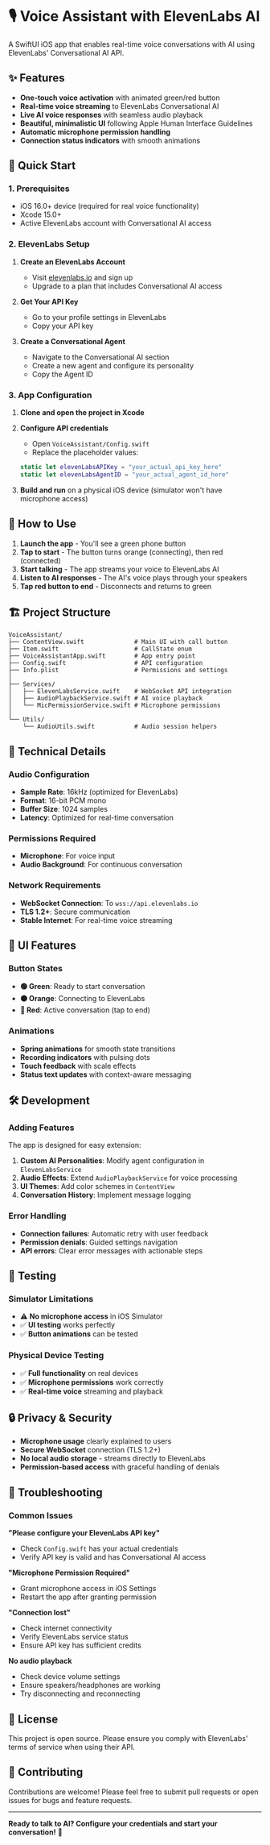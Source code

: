 # 🎙️ Voice Assistant with ElevenLabs AI

A SwiftUI iOS app that enables real-time voice conversations with AI using ElevenLabs' Conversational AI API.

## ✨ Features

- **One-touch voice activation** with animated green/red button
- **Real-time voice streaming** to ElevenLabs Conversational AI
- **Live AI voice responses** with seamless audio playback
- **Beautiful, minimalistic UI** following Apple Human Interface Guidelines
- **Automatic microphone permission handling**
- **Connection status indicators** with smooth animations

## 🚀 Quick Start

### 1. Prerequisites

- iOS 16.0+ device (required for real voice functionality)
- Xcode 15.0+
- Active ElevenLabs account with Conversational AI access

### 2. ElevenLabs Setup

1. **Create an ElevenLabs Account**
   - Visit [elevenlabs.io](https://elevenlabs.io) and sign up
   - Upgrade to a plan that includes Conversational AI access

2. **Get Your API Key**
   - Go to your profile settings in ElevenLabs
   - Copy your API key

3. **Create a Conversational Agent**
   - Navigate to the Conversational AI section
   - Create a new agent and configure its personality
   - Copy the Agent ID

### 3. App Configuration

1. **Clone and open the project in Xcode**

2. **Configure API credentials**
   - Open `VoiceAssistant/Config.swift`
   - Replace the placeholder values:
   ```swift
   static let elevenLabsAPIKey = "your_actual_api_key_here"
   static let elevenLabsAgentID = "your_actual_agent_id_here"
   ```

3. **Build and run** on a physical iOS device (simulator won't have microphone access)

## 🎯 How to Use

1. **Launch the app** - You'll see a green phone button
2. **Tap to start** - The button turns orange (connecting), then red (connected)
3. **Start talking** - The app streams your voice to ElevenLabs AI
4. **Listen to AI responses** - The AI's voice plays through your speakers
5. **Tap red button to end** - Disconnects and returns to green

## 🏗️ Project Structure

```
VoiceAssistant/
├── ContentView.swift              # Main UI with call button
├── Item.swift                     # CallState enum
├── VoiceAssistantApp.swift        # App entry point
├── Config.swift                   # API configuration
├── Info.plist                     # Permissions and settings
│
├── Services/
│   ├── ElevenLabsService.swift    # WebSocket API integration
│   ├── AudioPlaybackService.swift # AI voice playback
│   └── MicPermissionService.swift # Microphone permissions
│
└── Utils/
    └── AudioUtils.swift           # Audio session helpers
```

## 🔧 Technical Details

### Audio Configuration
- **Sample Rate**: 16kHz (optimized for ElevenLabs)
- **Format**: 16-bit PCM mono
- **Buffer Size**: 1024 samples
- **Latency**: Optimized for real-time conversation

### Permissions Required
- **Microphone**: For voice input
- **Audio Background**: For continuous conversation

### Network Requirements
- **WebSocket Connection**: To `wss://api.elevenlabs.io`
- **TLS 1.2+**: Secure communication
- **Stable Internet**: For real-time voice streaming

## 🎨 UI Features

### Button States
- **🟢 Green**: Ready to start conversation
- **🟠 Orange**: Connecting to ElevenLabs
- **🔴 Red**: Active conversation (tap to end)

### Animations
- **Spring animations** for smooth state transitions
- **Recording indicators** with pulsing dots
- **Touch feedback** with scale effects
- **Status text updates** with context-aware messaging

## 🛠️ Development

### Adding Features
The app is designed for easy extension:

1. **Custom AI Personalities**: Modify agent configuration in `ElevenLabsService`
2. **Audio Effects**: Extend `AudioPlaybackService` for voice processing
3. **UI Themes**: Add color schemes in `ContentView`
4. **Conversation History**: Implement message logging

### Error Handling
- **Connection failures**: Automatic retry with user feedback
- **Permission denials**: Guided settings navigation
- **API errors**: Clear error messages with actionable steps

## 📱 Testing

### Simulator Limitations
- ⚠️ **No microphone access** in iOS Simulator
- ✅ **UI testing** works perfectly
- ✅ **Button animations** can be tested

### Physical Device Testing
- ✅ **Full functionality** on real devices
- ✅ **Microphone permissions** work correctly
- ✅ **Real-time voice** streaming and playback

## 🔒 Privacy & Security

- **Microphone usage** clearly explained to users
- **Secure WebSocket** connection (TLS 1.2+)
- **No local audio storage** - streams directly to ElevenLabs
- **Permission-based access** with graceful handling of denials

## 🐛 Troubleshooting

### Common Issues

**"Please configure your ElevenLabs API key"**
- Check `Config.swift` has your actual credentials
- Verify API key is valid and has Conversational AI access

**"Microphone Permission Required"**
- Grant microphone access in iOS Settings
- Restart the app after granting permission

**"Connection lost"**
- Check internet connectivity
- Verify ElevenLabs service status
- Ensure API key has sufficient credits

**No audio playback**
- Check device volume settings
- Ensure speakers/headphones are working
- Try disconnecting and reconnecting

## 📄 License

This project is open source. Please ensure you comply with ElevenLabs' terms of service when using their API.

## 🤝 Contributing

Contributions are welcome! Please feel free to submit pull requests or open issues for bugs and feature requests.

---

**Ready to talk to AI? Configure your credentials and start your conversation!** 🚀 